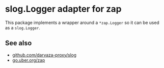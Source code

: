 # slog.Logger adapter for zap

This package implements a wrapper around a `*zap.Logger` so
it can be used as a `slog.Logger`.

## See also

* [github.com/darvaza-proxy/slog](https://pkg.go.dev/github.com/darvaza-proxy/slog)
* [go.uber.org/zap](https://go.uber.org/zap)
